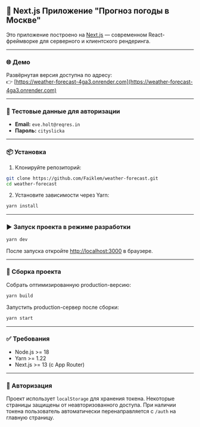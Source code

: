 ## 🚀 Next.js Приложение "Прогноз погоды в Москве"

Это приложение построено на [Next.js](https://nextjs.org/) — современном React-фреймворке для серверного и клиентского рендеринга.

---

### 🌐 Демо

Развёрнутая версия доступна по адресу:  
👉 [https://weather-forecast-4ga3.onrender.com](https://weather-forecast-4ga3.onrender.com)

---

### 🔑 Тестовые данные для авторизации

- **Email:** `eve.holt@reqres.in`  
- **Пароль:** `cityslicka`

---

### 📦 Установка

1. Клонируйте репозиторий:

```bash
git clone https://github.com/Faiklem/weather-forecast.git
cd weather-forecast
```

2. Установите зависимости через Yarn:

```bash
yarn install
```

---

### ▶️ Запуск проекта в режиме разработки

```bash
yarn dev
```

После запуска откройте [http://localhost:3000](http://localhost:3000) в браузере.

---

### 🔧 Сборка проекта

Собрать оптимизированную production-версию:

```bash
yarn build
```

Запустить production-сервер после сборки:

```bash
yarn start
```

---

### ✅ Требования

* Node.js >= 18
* Yarn >= 1.22
* Next.js >= 13 (с App Router)

---

### 🔐 Авторизация

Проект использует `localStorage` для хранения токена. Некоторые страницы защищены от неавторизованного доступа. При наличии токена пользователь автоматически перенаправляется с `/auth` на главную страницу.
